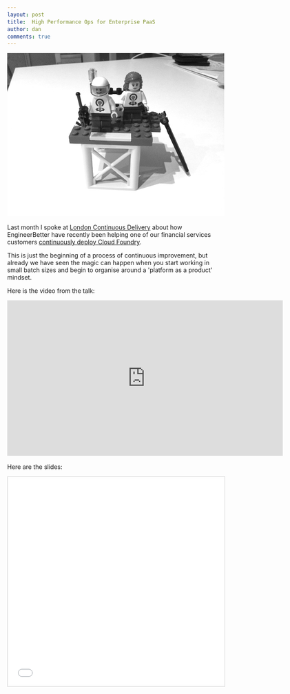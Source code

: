 ```yaml
---
layout: post
title:  High Performance Ops for Enterprise PaaS
author: dan
comments: true
---
```


<img src="/images/blog/lego-cf-team.jpg" class="image fit">

Last month I spoke at [London Continuous Delivery](https://www.meetup.com/London-Continuous-Delivery/) about how EngineerBetter have recently been helping one of our financial services customers [continuously deploy Cloud Foundry](/2016/12/14/notes-on-continuously-deploying-cloudfoundry.html).

This is just the beginning of a process of continuous improvement, but already we have seen the magic can happen when you start working in small batch sizes and begin to organise around a 'platform as a product' mindset.

<!--more-->

Here is the video from the talk:

<iframe src="https://player.vimeo.com/video/195472392" width="640" height="360" frameborder="0" webkitallowfullscreen mozallowfullscreen allowfullscreen></iframe>

Here are the slides:

<iframe src="//www.slideshare.net/slideshow/embed_code/key/DtJe4XEbqtQYm9" width="595" height="485" frameborder="0" marginwidth="0" marginheight="0" scrolling="no" style="border:1px solid #CCC; border-width:1px; margin-bottom:5px; max-width: 100%;" allowfullscreen> </iframe>
